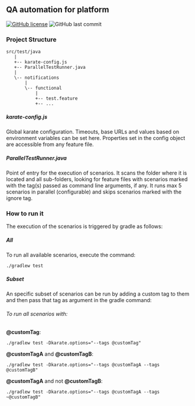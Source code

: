 ## QA automation for platform

[![GitHub license](https://img.shields.io/github/license/edgarfarias/automation-postman-api?style=flat-square)](https://github.com/edgarmfarias/qa-automation-platform/blob/master/LICENSE) ![GitHub last commit](https://img.shields.io/github/last-commit/edgarmfarias/qa-automation-platform?style=flat-square)  


### Project Structure
    src/test/java
       |
       +-- karate-config.js
       +-- ParallelTestRunner.java
       |
       \-- notifications
           |
           \-- functional
               |
               +-- test.feature
               +-- ...
      
               
##### karate-config.js
Global karate configuration.
Timeouts, base URLs and values based on environment variables can be set here. Properties set in the config object are accessible from any feature file.

##### ParallelTestRunner.java
Point of entry for the execution of scenarios.
It scans the folder where it is located and all sub-folders, looking for feature files with scenarios marked with the tag(s) passed as command line arguments, if any.
It runs max 5 scenarios in parallel (configurable) and skips scenarios marked with the ignore tag.

### How to run it
The execution of the scenarios is triggered by gradle as follows:

##### All
To run all available scenarios, execute the command:

`./gradlew test`

##### Subset
An specific subset of scenarios can be run by adding a custom tag to them and then pass that tag as argument in the gradle command:

###### To run all scenarios with:

**@customTag**:

`./gradlew test -Dkarate.options="--tags @customTag"`

**@customTagA** and **@customTagB**:

`./gradlew test -Dkarate.options="--tags @customTagA --tags @customTagB"`

**@customTagA** and not **@customTagB**:

`./gradlew test -Dkarate.options="--tags @customTagA --tags ~@customTagB"`
